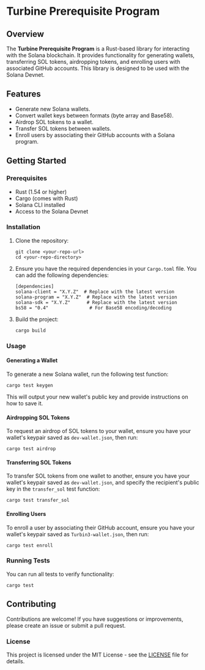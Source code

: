 # Turbine Prerequisite Program

## Overview

The **Turbine Prerequisite Program** is a Rust-based library for interacting with the Solana blockchain. It provides functionality for generating wallets, transferring SOL tokens, airdropping tokens, and enrolling users with associated GitHub accounts. This library is designed to be used with the Solana Devnet.

## Features

- Generate new Solana wallets.
- Convert wallet keys between formats (byte array and Base58).
- Airdrop SOL tokens to a wallet.
- Transfer SOL tokens between wallets.
- Enroll users by associating their GitHub accounts with a Solana program.

## Getting Started

### Prerequisites

- Rust (1.54 or higher)
- Cargo (comes with Rust)
- Solana CLI installed
- Access to the Solana Devnet

### Installation

1. Clone the repository:

   ```
   git clone <your-repo-url>
   cd <your-repo-directory>
   ```

2. Ensure you have the required dependencies in your `Cargo.toml` file. You can add the following dependencies:

   ```
   [dependencies]
   solana-client = "X.Y.Z"  # Replace with the latest version
   solana-program = "X.Y.Z"  # Replace with the latest version
   solana-sdk = "X.Y.Z"      # Replace with the latest version
   bs58 = "0.4"               # For Base58 encoding/decoding
   ```

3. Build the project:

   ```
   cargo build
   ```

### Usage

#### Generating a Wallet

To generate a new Solana wallet, run the following test function:

```
cargo test keygen
```

This will output your new wallet's public key and provide instructions on how to save it.

#### Airdropping SOL Tokens

To request an airdrop of SOL tokens to your wallet, ensure you have your wallet's keypair saved as `dev-wallet.json`, then run:

```
cargo test airdrop
```

#### Transferring SOL Tokens

To transfer SOL tokens from one wallet to another, ensure you have your wallet's keypair saved as `dev-wallet.json`, and specify the recipient's public key in the `transfer_sol` test function:

```
cargo test transfer_sol
```

#### Enrolling Users

To enroll a user by associating their GitHub account, ensure you have your wallet's keypair saved as `Turbin3-wallet.json`, then run:

```
cargo test enroll
```

### Running Tests

You can run all tests to verify functionality:

```
cargo test
```

## Contributing

Contributions are welcome! If you have suggestions or improvements, please create an issue or submit a pull request.

### License

This project is licensed under the MIT License - see the [LICENSE](LICENSE) file for details.

